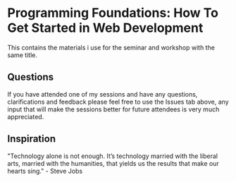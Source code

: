 # Programming Foundations: How To Get Started in Web Development

This contains the materials i use for the seminar and workshop with the same title.

## Questions 

If you have attended one of my sessions and have any questions, clarifications and feedback please feel free to use the Issues tab above, any input that will make the sessions better for future attendees is very much appreciated.

## Inspiration

"Technology alone is not enough. It’s technology married with the liberal arts, married with the humanities, that yields us the results that make our hearts sing." - Steve Jobs

